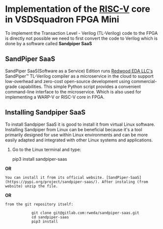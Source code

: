 # Implementation of the [RISC-V](https://github.com/Ahtesham18112011/RISCV_MYTH) core in VSDSquadron FPGA Mini

To implement the Transaction Level - Verilog (TL-Verilog) code to the FPGA is directly not possible we need to first convert the code to Verilog which is done by a software called **Sandpiper SaaS**

## SandPiper SaaS
SandPiper SaaS(Software as a Service) Edition runs [Redwood EDA LLC's](https://www.redwoodeda.com/)  SandPiper™ TL-Verilog compiler as a microservice in the cloud to support low-overhead and zero-cost open-source development using commercial-grade capabilities. This simple Python script provides a convenient command-line interface to the microservice. Which is also used for implementing a WARP-V or RISC-V core in FPGA.

## Installing Sandpiper SaaS

To install Sandpiper SaaS it is good to install it from virtual Linux software. Installing Sandpiper from Linux can be beneficial because it's a tool primarily designed for use within Linux environments and can be more easily adapted and integrated with other Linux systems and applications.

  1. Go to the Linux terminal and type:

        pip3 install sandpiper-saas

   **OR**

    You can install it from its official website. [SandPiper-SaaS](https://pypi.org/project/sandpiper-saas/). After instaling (from website) unzip the file.

   **OR**

    from the git repository itself:

                git clone git@gitlab.com:rweda/sandpiper-saas.git
                cd sandpiper-saas
                pip3 install 
